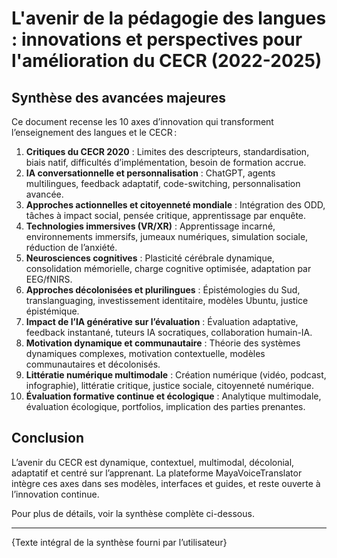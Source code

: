 # L'avenir de la pédagogie des langues : innovations et perspectives pour l'amélioration du CECR (2022-2025)

## Synthèse des avancées majeures

Ce document recense les 10 axes d’innovation qui transforment l’enseignement des langues et le CECR :

1. **Critiques du CECR 2020** : Limites des descripteurs, standardisation, biais natif, difficultés d’implémentation, besoin de formation accrue.
2. **IA conversationnelle et personnalisation** : ChatGPT, agents multilingues, feedback adaptatif, code-switching, personnalisation avancée.
3. **Approches actionnelles et citoyenneté mondiale** : Intégration des ODD, tâches à impact social, pensée critique, apprentissage par enquête.
4. **Technologies immersives (VR/XR)** : Apprentissage incarné, environnements immersifs, jumeaux numériques, simulation sociale, réduction de l’anxiété.
5. **Neurosciences cognitives** : Plasticité cérébrale dynamique, consolidation mémorielle, charge cognitive optimisée, adaptation par EEG/fNIRS.
6. **Approches décolonisées et plurilingues** : Épistémologies du Sud, translanguaging, investissement identitaire, modèles Ubuntu, justice épistémique.
7. **Impact de l’IA générative sur l’évaluation** : Évaluation adaptative, feedback instantané, tuteurs IA socratiques, collaboration humain-IA.
8. **Motivation dynamique et communautaire** : Théorie des systèmes dynamiques complexes, motivation contextuelle, modèles communautaires et décolonisés.
9. **Littératie numérique multimodale** : Création numérique (vidéo, podcast, infographie), littératie critique, justice sociale, citoyenneté numérique.
10. **Évaluation formative continue et écologique** : Analytique multimodale, évaluation écologique, portfolios, implication des parties prenantes.

## Conclusion

L’avenir du CECR est dynamique, contextuel, multimodal, décolonial, adaptatif et centré sur l’apprenant. La plateforme MayaVoiceTranslator intègre ces axes dans ses modèles, interfaces et guides, et reste ouverte à l’innovation continue.

Pour plus de détails, voir la synthèse complète ci-dessous.

---

{Texte intégral de la synthèse fourni par l’utilisateur}
